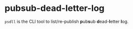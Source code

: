 # pubsub-dead-letter-log

`psdll` is the CLI tool to list/re-publish **p**ub**s**ub **d**ead-**l**etter **l**og.
